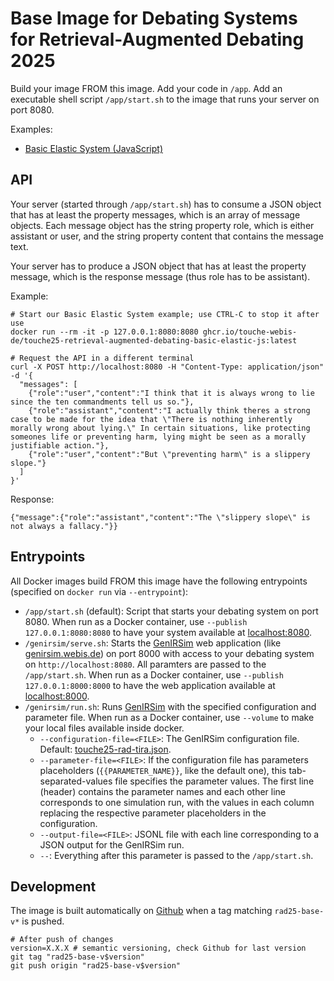 # Base Image for Debating Systems for Retrieval-Augmented Debating 2025

Build your image FROM this image. Add your code in `/app`. Add an executable shell script `/app/start.sh` to the image that runs your server on port 8080.

Examples:
  - [Basic Elastic System (JavaScript)](../basic-elastic-js/)


## API
Your server (started through `/app/start.sh`) has to consume a JSON object that has at least the property messages, which is an array of message objects. Each message object has the string property role, which is either assistant or user, and the string property content that contains the message text.

Your server has to produce a JSON object that has at least the property message, which is the response message (thus role has to be assistant).

Example:
```
# Start our Basic Elastic System example; use CTRL-C to stop it after use
docker run --rm -it -p 127.0.0.1:8080:8080 ghcr.io/touche-webis-de/touche25-retrieval-augmented-debating-basic-elastic-js:latest

# Request the API in a different terminal
curl -X POST http://localhost:8080 -H "Content-Type: application/json" -d '{
  "messages": [
    {"role":"user","content":"I think that it is always wrong to lie since the ten commandments tell us so."},
    {"role":"assistant","content":"I actually think theres a strong case to be made for the idea that \"There is nothing inherently morally wrong about lying.\" In certain situations, like protecting someones life or preventing harm, lying might be seen as a morally justifiable action."},
    {"role":"user","content":"But \"preventing harm\" is a slippery slope."}
  ]
}'
```
Response:
```
{"message":{"role":"assistant","content":"The \"slippery slope\" is not always a fallacy."}}
```



## Entrypoints
All Docker images build FROM this image have the following entrypoints (specified on `docker run` via `--entrypoint`):
- `/app/start.sh` (default): Script that starts your debating system on port 8080. When run as a Docker container, use `--publish 127.0.0.1:8080:8080` to have your system available at [localhost:8080](http://localhost:8080).
- `/genirsim/serve.sh`: Starts the [GenIRSim](https://github.com/webis-de/GenIRSim) web application (like [genirsim.webis.de](https://genirsim.webis.de/)) on port 8000 with access to your debating system on `http://localhost:8080`. All paramters are passed to the `/app/start.sh`. When run as a Docker container, use `--publish 127.0.0.1:8000:8000` to have the web application available at [localhost:8000](http://localhost:8000).
- `/genirsim/run.sh`: Runs [GenIRSim](https://github.com/webis-de/GenIRSim) with the specified configuration and parameter file. When run as a Docker container, use `--volume` to make your local files available inside docker.
  - `--configuration-file=<FILE>`: The GenIRSim configuration file. Default: [touche25-rad-tira.json](touche25-rad-tira.json).
  - `--parameter-file=<FILE>`: If the configuration file has parameters placeholders (`{{PARAMETER_NAME}}`, like the default one), this tab-separated-values file specifies the parameter values. The first line (header) contains the parameter names and each other line corresponds to one simulation run, with the values in each column replacing the respective parameter placeholders in the configuration.
  - `--output-file=<FILE>`: JSONL file with each line corresponding to a JSON output for the GenIRSim run.
  - `--`: Everything after this parameter is passed to the `/app/start.sh`.


## Development
The image is built automatically on [Github](https://github.com/touche-webis-de/touche-code/pkgs/container/touche25-retrieval-augmented-debating-base) when a tag matching `rad25-base-v*` is pushed.
```
# After push of changes
version=X.X.X # semantic versioning, check Github for last version
git tag "rad25-base-v$version"
git push origin "rad25-base-v$version"
```

